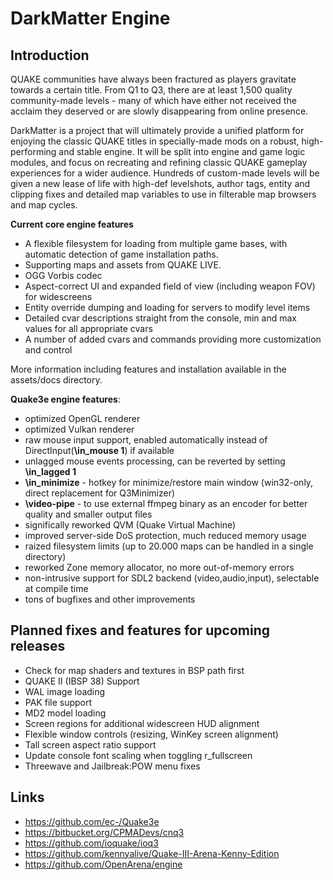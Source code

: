 # DarkMatter Engine


## Introduction
QUAKE communities have always been fractured as players gravitate towards a certain title. From Q1 to Q3, there are at least 1,500 quality community-made levels - many of which have either not received the acclaim they deserved or are slowly disappearing from online presence.

DarkMatter is a project that will ultimately provide a unified platform for enjoying the classic QUAKE titles in specially-made mods on a robust, high-performing and stable engine. It will be split into engine and game logic modules, and focus on recreating and refining classic QUAKE gameplay experiences for a wider audience. Hundreds of custom-made levels will be given a new lease of life with high-def levelshots, author tags, entity and clipping fixes and detailed map variables to use in filterable map browsers and map cycles.
	
**Current core engine features**
* A flexible filesystem for loading from multiple game bases, with automatic detection of game installation paths.
* Supporting maps and assets from QUAKE LIVE.
* OGG Vorbis codec
* Aspect-correct UI and expanded field of view (including weapon FOV) for widescreens
* Entity override dumping and loading for servers to modify level items
* Detailed cvar descriptions straight from the console, min and max values for all appropriate cvars
* A number of added cvars and commands providing more customization and control

More information including features and installation available in the assets/docs directory.

**Quake3e engine features**:

* optimized OpenGL renderer
* optimized Vulkan renderer
* raw mouse input support, enabled automatically instead of DirectInput(**\in_mouse 1**) if available
* unlagged mouse events processing, can be reverted by setting **\in_lagged 1**
* **\in_minimize** - hotkey for minimize/restore main window (win32-only, direct replacement for Q3Minimizer)
* **\video-pipe** - to use external ffmpeg binary as an encoder for better quality and smaller output files
* significally reworked QVM (Quake Virtual Machine)
* improved server-side DoS protection, much reduced memory usage
* raized filesystem limits (up to 20.000 maps can be handled in a single directory)
* reworked Zone memory allocator, no more out-of-memory errors
* non-intrusive support for SDL2 backend (video,audio,input), selectable at compile time
* tons of bugfixes and other improvements

## Planned fixes and features for upcoming releases
* Check for map shaders and textures in BSP path first
* QUAKE II (IBSP 38) Support
* WAL image loading
* PAK file support
* MD2 model loading
* Screen regions for additional widescreen HUD alignment
* Flexible window controls (resizing, WinKey screen alignment)
* Tall screen aspect ratio support
* Update console font scaling when toggling r_fullscreen
* Threewave and Jailbreak:POW menu fixes

## Links
* https://github.com/ec-/Quake3e
* https://bitbucket.org/CPMADevs/cnq3
* https://github.com/ioquake/ioq3
* https://github.com/kennyalive/Quake-III-Arena-Kenny-Edition
* https://github.com/OpenArena/engine
